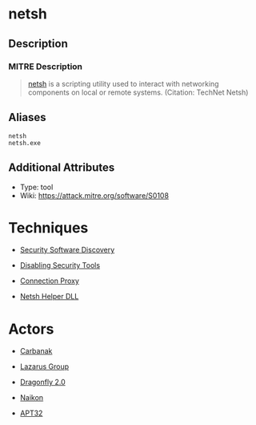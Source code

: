 
# netsh

## Description

### MITRE Description

> [netsh](https://attack.mitre.org/software/S0108) is a scripting utility used to interact with networking components on local or remote systems. (Citation: TechNet Netsh)

## Aliases

```
netsh
netsh.exe
```

## Additional Attributes

* Type: tool
* Wiki: https://attack.mitre.org/software/S0108

# Techniques


* [Security Software Discovery](../techniques/Security-Software-Discovery.md)

* [Disabling Security Tools](../techniques/Disabling-Security-Tools.md)
    
* [Connection Proxy](../techniques/Connection-Proxy.md)
    
* [Netsh Helper DLL](../techniques/Netsh-Helper-DLL.md)
    

# Actors


* [Carbanak](../actors/Carbanak.md)

* [Lazarus Group](../actors/Lazarus-Group.md)
    
* [Dragonfly 2.0](../actors/Dragonfly-2.0.md)
    
* [Naikon](../actors/Naikon.md)
    
* [APT32](../actors/APT32.md)
    
